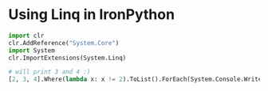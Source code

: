 # Using Linq in IronPython

```python
import clr
clr.AddReference("System.Core")
import System
clr.ImportExtensions(System.Linq)

# will print 3 and 4 :)
[2, 3, 4].Where(lambda x: x != 2).ToList().ForEach(System.Console.WriteLine)```

